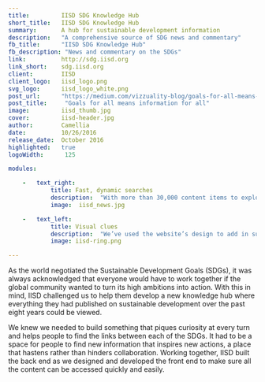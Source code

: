 ```yaml
---
title:         IISD SDG Knowledge Hub
short_title:   IISD SDG Knowledge Hub
summary:       A hub for sustainable development information
description:   "A comprehensive source of SDG news and commentary"
fb_title:      "IISD SDG Knowledge Hub"
fb_description: "News and commentary on the SDGs"
link:          http://sdg.iisd.org 
link_short:    sdg.iisd.org
client:        IISD
client_logo:   iisd_logo.png
svg_logo:      iisd_logo_white.png
post_url:      "https://medium.com/vizzuality-blog/goals-for-all-means-information-for-all-e4ca3f51100d#.2atlrj5ay"
post_title:     "Goals for all means information for all"
image:         iisd_thumb.jpg
cover:         iisd-header.jpg
author:        Camellia
date:          10/26/2016
release_date:  October 2016           
highlighted:   true
logoWidth:      125

modules:

    -   text_right:
            title: Fast, dynamic searches
            description:  "With more than 30,000 content items to explore, it’s essential that they can be filtered quickly to find the most relevant information. The filter bar on the news page provides extremely specific filter options. Although this means it’s harder to keep the Javascript and AJAX functionality simple, some careful query building and the use of specific caching meant we were able to build a site that is fast and maintains full functionality." 
            image:  iisd_news.jpg

    -   text_left:    
            title: Visual clues
            description:  "We’ve used the website’s design to add in subtle clues that help guide the user toward the information they seek. For example, as you hover over the SDG ring on the homepage, a number appears, telling you which goal that segment is about. When you click on a segment, a box pops up with details on how many articles and policy-briefs have been written on that goal. You may also notice that the length of each segment has been extended, representing the scale of how much has been written about each goal."
            image: iisd-ring.png

---
```

As the world negotiated the Sustainable Development Goals (SDGs), it was always acknowledged that everyone would have to work together if the global community wanted to turn its high ambitions into action. With this in mind, IISD challenged us to help them develop a new knowledge hub where everything they had published on sustainable development over the past eight years could be viewed. 

We knew we needed to build something that piques curiosity at every turn and helps people to find the links between each of the SDGs. It had to be a space for people to find new information that inspires new actions, a place that hastens rather than hinders collaboration. Working together, IISD built the back end as we designed and developed the front end to make sure all the content can be accessed quickly and easily. 
